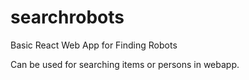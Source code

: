 # searchrobots
Basic React Web App for Finding Robots

Can be used for searching items or persons in webapp.
